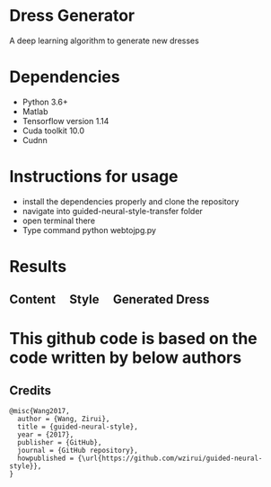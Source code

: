 
# Dress Generator

A deep learning algorithm to generate new dresses

# Dependencies
<ul>
 <li>Python 3.6+</li>
 <li>Matlab</li>
 <li>Tensorflow version 1.14 </li> 
 <li>Cuda toolkit 10.0</li>
  <li>Cudnn</li>
</ul>

# Instructions for usage
<ul>
<li>install the dependencies properly and clone the repository</li>
<li>navigate into guided-neural-style-transfer folder</li>
<li>open terminal there</li>
 <li>Type command python webtojpg.py</li>
</ul>

# Results
## Content      &nbsp;&nbsp;&nbsp;        Style    &nbsp;&nbsp;&nbsp;         Generated Dress


# This github code is based on the code written by below authors
## Credits 
```
@misc{Wang2017,
  author = {Wang, Zirui},
  title = {guided-neural-style},
  year = {2017},
  publisher = {GitHub},
  journal = {GitHub repository},
  howpublished = {\url{https://github.com/wzirui/guided-neural-style}},
}
```
